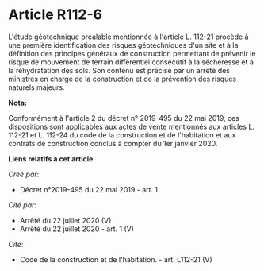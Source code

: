 # Article R112-6

L'étude géotechnique préalable mentionnée à l'article L. 112-21 procède à une première identification des risques
géotechniques d'un site et à la définition des principes généraux de construction permettant de prévenir le risque de
mouvement de terrain différentiel consécutif à la sécheresse et à la réhydratation des sols. Son contenu est précisé par un
arrêté des ministres en charge de la construction et de la prévention des risques naturels majeurs.

**Nota:**

Conformément à l'article 2 du décret n° 2019-495 du 22 mai 2019, ces dispositions sont applicables aux actes de vente
mentionnés aux articles L. 112-21 et L. 112-24 du code de la construction et de l'habitation et aux contrats de construction
conclus à compter du 1er janvier 2020.

**Liens relatifs à cet article**

_Créé par_:

  - Décret n°2019-495 du 22 mai 2019 - art. 1

_Cité par_:

  - Arrêté du 22 juillet 2020 (V)
  - Arrêté du 22 juillet 2020 - art. 1 (V)

_Cite_:

  - Code de la construction et de l'habitation. - art. L112-21 (V)
